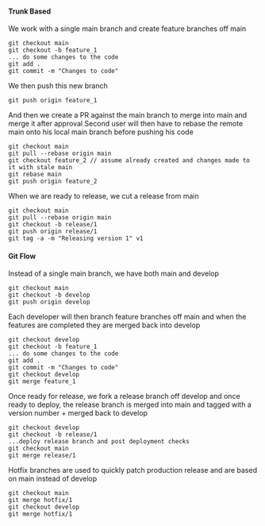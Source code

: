 #### Trunk Based

We work with a single main branch and create feature branches off main

```
git checkout main
git checkout -b feature_1
... do some changes to the code
git add .
git commit -m "Changes to code"
```

We then push this new branch

```
git push origin feature_1
```

And then we create a PR against the main branch to merge into main and merge it after approval
Second user will then have to rebase the remote main onto his local main branch before pushing his code

```
git checkout main
git pull --rebase origin main
git checkout feature_2 // assume already created and changes made to it with stale main
git rebase main
git push origin feature_2
```

When we are ready to release, we cut a release from main

```
git checkout main
git pull --rebase origin main
git checkout -b release/1
git push origin release/1
git tag -a -m "Releasing version 1" v1
```

#### Git Flow

Instead of a single main branch, we have both main and develop

```
git checkout main
git checkout -b develop
git push origin develop
```

Each developer will then branch feature branches off main and when the features are completed they are merged back into develop

```
git checkout develop
git checkout -b feature_1
... do some changes to the code
git add .
git commit -m "Changes to code"
git checkout develop
git merge feature_1
```

Once ready for release, we fork a release branch off develop and once ready to deploy, the release branch is merged into main and tagged with a version number + merged back to develop

```
git checkout develop
git checkout -b release/1
...deploy release branch and post deployment checks
git checkout main
git merge release/1
```

Hotfix branches are used to quickly patch production release and are based on main instead of develop

```
git checkout main
git merge hotfix/1
git checkout develop
git merge hotfix/1
```